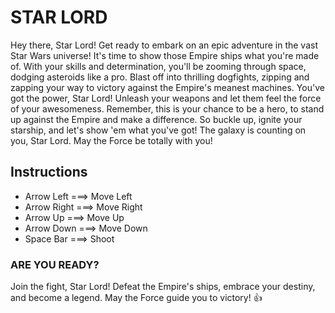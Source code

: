 # **STAR LORD**

Hey there, Star Lord! Get ready to embark on an epic adventure in the vast Star Wars universe! It's time to show those Empire ships what you're made of. With your skills and determination, you'll be zooming through space, dodging asteroids like a pro.
Blast off into thrilling dogfights, zipping and zapping your way to victory against the Empire's meanest machines. You've got the power, Star Lord! Unleash your weapons and let them feel the force of your awesomeness.
Remember, this is your chance to be a hero, to stand up against the Empire and make a difference. So buckle up, ignite your starship, and let's show 'em what you've got! The galaxy is counting on you, Star Lord. May the Force be totally with you!

## **Instructions**

- Arrow Left ===> Move Left
- Arrow Right ===> Move Right
- Arrow Up ===> Move Up
- Arrow Down ===> Move Down
- Space Bar ===> Shoot

### **ARE YOU READY?**

Join the fight, Star Lord! Defeat the Empire's ships, embrace your destiny, and become a legend. May the Force guide you to victory! :+1:
